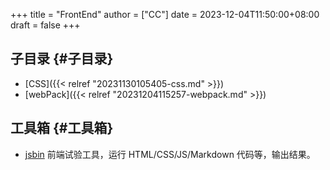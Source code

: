 +++
title = "FrontEnd"
author = ["CC"]
date = 2023-12-04T11:50:00+08:00
draft = false
+++

## 子目录 {#子目录}

-   [CSS]({{< relref "20231130105405-css.md" >}})
-   [webPack]({{< relref "20231204115257-webpack.md" >}})


## 工具箱 {#工具箱}

-   [jsbin](https://jsbin.com/?html,output) 前端试验工具，运行 HTML/CSS/JS/Markdown 代码等，输出结果。
